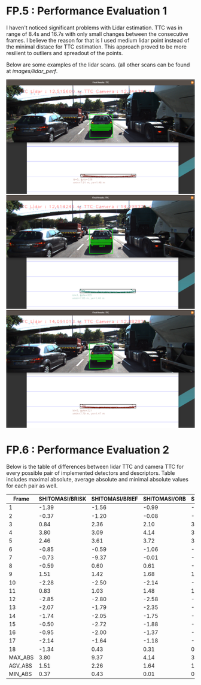 # FP.5 : Performance Evaluation 1

I haven't noticed significant problems with Lidar estimation. TTC was in range of 8.4s and 16.7s with only small changes between the consecutive frames. 
I believe the reason for that is I used medium lidar point instead of the minimal distace for TTC estimation. This approach proved to be more resilient to outliers and spreadout of the points.  

Below are some examples of the lidar scans. (all other scans can be found at *images/lidar_perf*.

![lidar_perf1](images/lidar_perf/lidar_perf_01.png)  
![lidar_perf2](images/lidar_perf/lidar_perf_02.png)  
![lidar_perf3](images/lidar_perf/lidar_perf_03.png)  


# FP.6 : Performance Evaluation 2

Below is the table of differences between lidar TTC and camera TTC for every possible pair of implemented detectors and descriptors. Table includes maximal absolute, average absolute and minimal absolute values for each pair as well.

| Frame   | SHITOMASI/BRISK | SHITOMASI/BRIEF | SHITOMASI/ORB | SHITOMASI/FREAK | SHITOMASI/SIFT | HARRIS/BRISK | HARRIS/BRIEF | HARRIS/ORB | HARRIS/FREAK | HARRIS/SIFT | FAST/BRISK | FAST/BRIEF | FAST/ORB | FAST/FREAK | FAST/SIFT | BRISK/BRISK | BRISK/BRIEF | BRISK/ORB | BRISK/FREAK | BRISK/SIFT | ORB/BRISK | ORB/BRIEF | ORB/ORB | ORB/FREAK | ORB/SIFT | AKAZE/BRISK | AKAZE/BRIEF | AKAZE/ORB | AKAZE/FREAK | AKAZE/AKAZE | AKAZE/SIFT | SIFT/BRISK | SIFT/BRIEF | SIFT/FREAK | SIFT/SIFT | 
|---------|-----------------|-----------------|---------------|-----------------|----------------|--------------|--------------|------------|--------------|-------------|------------|------------|----------|------------|-----------|-------------|-------------|-----------|-------------|------------|-----------|-----------|---------|-----------|----------|-------------|-------------|-----------|-------------|-------------|------------|------------|------------|------------|-----------| 
| 1       | -1.39           | -1.56           | -0.99         | -1.13           | -1.76          | 2.91         | 39.32        | 39.32      | -43.52       | 39.32       | 0.16       | 1.22       | 1.11     | 0.86       | 1.09      | -0.89       | -0.33       | -2.17     | -0.24       | -0.47      | -2.52     | -8.83     | -88.36  | 0.31      | -0.35    | 0.61        | -0.76       | 0.11      | 0.39        | 0.17        | 0.11       | 0.84       | 0.43       | 1.20       | 0.54      | 
| 2       | -0.37           | -1.20           | -0.08         | -0.96           | -0.29          | 1.90         | 1.90         | 1.90       | 1.90         | 1.90        | 0.22       | 1.95       | 1.75     | -15.72     | 0.95      | -8.91       | -4.25       | -7.75     | -11.54      | -3.45      | -0.48     | -35.31    | 1.86    | -7.51     | 2.10     | -3.01       | -2.77       | -2.48     | -1.45       | -1.48       | -2.03      | -0.73      | -1.62      | -1.22      | 0.05      | 
| 3       | 0.84            | 2.36            | 2.10          | 3.01            | 2.48           | 3.60         | 1.37         | 1.37       | 5.16         | 1.30        | 1.12       | 1.32       | 1.29     | -0.22      | 0.04      | 1.47        | 2.42        | 0.84      | -0.20       | -2.60      | 1.65      | -89.57    | -2.58   | -3.40     | 2.42     | 0.63        | 0.42        | 0.81      | 0.15        | 1.21        | 0.86       | -0.40      | -0.99      | 0.48       | 0.92      | 
| 4       | 3.80            | 3.09            | 4.14          | 3.77            | 3.77           | -8.81        | -23.55       | inf        | inf          | 179.29      | 3.66       | 3.08       | 3.51     | 2.56       | 1.94      | 1.49        | -3.88       | 0.32      | 3.12        | 4.12       | -13.23    | 2.62      | -13.69  | 5.82      | -192.49  | 2.27        | 2.71        | 2.32      | 2.28        | 2.21        | 2.58       | -2.26      | -4.75      | -4.48      | -2.96     | 
| 5       | 2.46            | 3.61            | 3.72          | 3.05            | 3.72           | -5.52        | -48.25       | -37.12     | -5.52        | -48.25      | inf        | -2.92      | -16.26   | -31.31     | -12.56    | -11.76      | -3.80       | -4.39     | -7.16       | -10.45     | -140.32   | -6.98     | -16.64  | inf       | -486.22  | 1.16        | 0.80        | 0.00      | -0.53       | -0.84       | -0.69      | 1.00       | 2.31       | 0.92       | 0.64      | 
| 6       | -0.85           | -0.59           | -1.06         | -2.47           | -0.38          | -45.76       | -45.76       | -45.76     | -26.68       | -26.68      | -0.41      | -0.82      | -0.31    | 0.17       | -0.53     | -5.63       | -4.89       | -8.71     | -3.85       | -1.83      | 1.57      | -5.68     | -139.76 | 1.12      | -8.47    | -2.16       | -1.23       | -1.15     | -1.84       | -1.19       | -1.28      | 1.13       | 0.12       | 0.43       | 1.57      | 
| 7       | -0.73           | -9.37           | -0.01         | -1.23           | -0.68          | 0.86         | 13.96        | 0.86       | 0.86         | -1.01       | -0.11      | -0.09      | -0.67    | -0.22      | -0.29     | -5.16       | -3.60       | -4.49     | -3.54       | -2.02      | -1.71     | -43.21    | -204.73 | inf       | inf      | -4.20       | -3.95       | -3.43     | -3.40       | -3.36       | -3.78      | -2.40      | -2.60      | -2.63      | -1.93     | 
| 8       | -0.59           | 0.60            | 0.61          | -0.08           | 0.99           | inf          | inf          | inf        | inf          | inf         | 1.72       | 1.11       | 0.85     | 1.55       | 0.52      | -2.97       | -5.62       | -3.03     | -5.21       | -3.91      | 2.18      | -63.64    | 3.68    | 4.10      | 2.68     | -0.87       | -1.33       | -0.84     | -0.95       | -1.01       | -0.64      | -2.44      | -2.13      | -2.11      | -2.50     | 
| 9       | 1.51            | 1.42            | 1.68          | 1.12            | 1.03           | 1.90         | -0.02        | -0.02      | 1.90         | -0.02       | 1.06       | 0.68       | 0.70     | 0.81       | 0.88      | -1.78       | -2.44       | -1.90     | -2.37       | -4.87      | -0.08     | -57.69    | -8.47   | -0.29     | -2.09    | -0.88       | -0.49       | -0.42     | -0.65       | -0.82       | -1.05      | -0.04      | -0.02      | -1.36      | -2.01     | 
| 10      | -2.28           | -2.50           | -2.14         | -2.36           | -2.33          | nan          | nan          | nan        | nan          | nan         | -2.39      | -1.35      | -2.29    | -2.17      | -2.66     | -2.76       | -0.31       | -0.34     | -2.57       | -3.47      | -8.30     | -5.09     | -5.77   | 556.22    | 0.04     | -0.70       | -0.49       | -0.44     | -0.72       | -0.37       | -0.58      | 0.32       | 0.86       | -0.69      | 0.60      | 
| 11      | 0.83            | 1.03            | 1.48          | 1.48            | 0.70           | nan          | nan          | nan        | nan          | nan         | -0.34      | -1.41      | -1.27    | -0.13      | -1.50     | -0.33       | -0.56       | -0.90     | -0.07       | -3.18      | 4.46      | -4.64     | 4.52    | 4.85      | 2.69     | 0.30        | 0.45        | 0.67      | 0.60        | 0.67        | 0.59       | -0.43      | -0.24      | 0.73       | 1.10      | 
| 12      | -2.85           | -2.80           | -2.58         | -3.11           | -2.94          | -15.50       | -15.50       | -15.50     | -15.50       | -15.50      | -3.27      | -2.09      | -2.65    | -3.04      | -2.84     | -2.38       | -5.35       | -2.06     | -2.45       | -2.75      | inf       | -5.16     | -26.68  | -31.92    | inf      | -1.41       | -2.72       | -2.69     | -2.03       | -2.10       | -2.21      | -1.34      | -0.91      | -1.13      | -2.67     | 
| 13      | -2.07           | -1.79           | -2.35         | -2.60           | -1.66          | nan          | nan          | nan        | nan          | nan         | -2.02      | -2.10      | -2.64    | -2.18      | -2.56     | -1.89       | -2.36       | -1.79     | -1.52       | -3.35      | 1.74      | -3.34     | 0.19    | 3.39      | 2.02     | -0.18       | -0.15       | -0.12     | -0.92       | -1.32       | -0.90      | -0.04      | -0.18      | -0.35      | 0.72      | 
| 14      | -1.74           | -2.05           | -1.75         | -2.10           | -1.33          | nan          | nan          | nan        | nan          | nan         | -2.02      | -2.11      | -1.50    | -1.73      | -1.94     | -2.80       | -1.35       | -2.81     | -1.91       | -0.96      | 0.12      | -0.11     | 0.03    | -50.67    | -9.05    | -0.44       | -0.26       | -0.75     | -0.40       | -0.99       | -0.88      | 0.05       | 0.33       | -0.33      | -1.05     | 
| 15      | -0.50           | -2.72           | -1.88         | -1.65           | -3.96          | 2.35         | 2.35         | 2.35       | 2.35         | 2.35        | -3.21      | -3.01      | -2.33    | -2.24      | -2.84     | -4.14       | -3.06       | -2.84     | -4.77       | -5.64      | -0.12     | -0.24     | -4.32   | -0.03     | -5.13    | -1.60       | -0.91       | -1.71     | -1.30       | -1.63       | -1.37      | -0.89      | -1.42      | -0.62      | -1.87     | 
| 16      | -0.95           | -2.00           | -1.37         | -1.94           | -1.16          | 499.42       | 499.42       | 499.42     | inf          | 499.42      | -3.18      | -2.20      | -1.96    | -2.74      | -1.73     | -1.99       | -2.66       | -1.77     | -0.81       | -1.53      | -3.76     | -1.46     | -1.87   | 1.28      | -0.04    | -0.86       | -0.18       | -0.17     | -0.84       | -0.30       | -0.61      | 0.75       | 0.45       | 0.79       | -0.06     | 
| 17      | -2.14           | -1.64           | -1.18         | -1.33           | -1.24          | -2.26        | -1.54        | -1.54      | -1.54        | -1.54       | 0.85       | 1.98       | -0.39    | 0.23       | 2.04      | 0.25        | -1.83       | -0.40     | 0.24        | -0.60      | -2.83     | -3.90     | -3.34   | -1.78     | -8.78    | -0.09       | 0.04        | 0.47      | 0.40        | 0.48        | 0.53       | 0.02       | 0.60       | 0.33       | 0.66      | 
| 18      | -1.34           | 0.43            | 0.31          | 0.15            | -1.13          | nan          | nan          | nan        | nan          | nan         | -3.50      | -2.69      | -3.20    | -3.98      | -2.42     | -2.38       | -2.30       | -3.08     | -2.47       | -3.92      | -17.60    | -10.67    | -21.49  | -8.47     | -2.39    | -0.55       | -0.73       | -0.68     | -0.29       | -0.58       | -0.60      | -0.93      | -0.83      | -1.53      | -0.61     | 
| MAX_ABS | 3.80            | 9.37            | 4.14          | 3.77            | 3.96           | #VALUE!      | #VALUE!      | #VALUE!    | #VALUE!      | #VALUE!     | #VALUE!    | 3.08       | 16.26    | 31.31      | 12.56     | 11.76       | 5.62        | 8.71      | 11.54       | 10.45      | #VALUE!   | 89.57     | 204.73  | #VALUE!   | #VALUE!  | 4.20        | 3.95        | 3.43      | 3.40        | 3.36        | 3.78       | 2.44       | 4.75       | 4.48       | 2.96      | 
| AGV_ABS | 1.51            | 2.26            | 1.64          | 1.86            | 1.75           | #VALUE!      | #VALUE!      | #VALUE!    | #VALUE!      | #VALUE!     | #VALUE!    | 1.78       | 2.48     | 3.99       | 2.19      | 3.28        | 2.83        | 2.75      | 3.00        | 3.28       | #VALUE!   | 19.34     | 30.44   | #VALUE!   | #VALUE!  | 1.22        | 1.13        | 1.07      | 1.06        | 1.15        | 1.18       | 0.89       | 1.16       | 1.19       | 1.25      | 
| MIN_ABS | 0.37            | 0.43            | 0.01          | 0.08            | 0.29           | #VALUE!      | #VALUE!      | #VALUE!    | #VALUE!      | #VALUE!     | #VALUE!    | 0.09       | 0.31     | 0.13       | 0.04      | 0.25        | 0.31        | 0.32      | 0.07        | 0.47       | #VALUE!   | 0.11      | 0.03    | #VALUE!   | #VALUE!  | 0.09        | 0.04        | 0.00      | 0.15        | 0.17        | 0.11       | 0.02       | 0.02       | 0.33       | 0.05      | 


